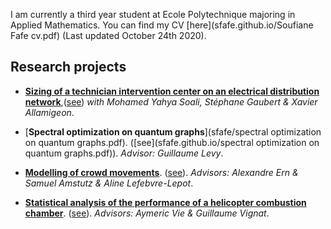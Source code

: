 I am currently a third year student at Ecole Polytechnique majoring in Applied Mathematics. You can find my CV [here](sfafe.github.io/Soufiane Fafe cv.pdf) (Last updated October 24th 2020).

## Research projects
* [**Sizing of a technician intervention center on an electrical distribution network**](test.pdf),([see](test.pdf))
_with Mohamed Yahya Soali, Stéphane Gaubert & Xavier Allamigeon_.

* [**Spectral optimization on quantum graphs**](sfafe/spectral optimization on quantum graphs.pdf). 
([see](sfafe.github.io/spectral optimization on quantum graphs.pdf)). _Advisor: Guillaume Levy_.

* [**Modelling of crowd movements**](sfafe/rapport_psc.pdf). 
([see](sfafe.github.io/rapport_psc.pdf)). _Advisors: Alexandre Ern & Samuel Amstutz & Aline Lefebvre-Lepot_.

* [**Statistical analysis of the performance of a helicopter combustion chamber**](sfafe/rapport_centrale.pdf). 
([see](sfafe.github.io/rapport_centrale.pdf)). _Advisors: Aymeric Vie & Guillaume Vignat_.
